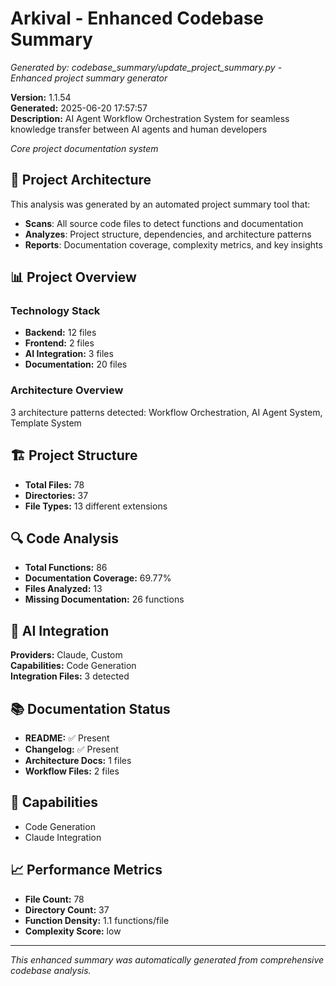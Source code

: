# Arkival - Enhanced Codebase Summary

*Generated by: codebase_summary/update_project_summary.py - Enhanced project summary generator*

**Version:** 1.1.54  
**Generated:** 2025-06-20 17:57:57  
**Description:** AI Agent Workflow Orchestration System for seamless knowledge transfer between AI agents and human developers

*Core project documentation system*

## 🚀 Project Architecture

This analysis was generated by an automated project summary tool that:
- **Scans**: All source code files to detect functions and documentation
- **Analyzes**: Project structure, dependencies, and architecture patterns
- **Reports**: Documentation coverage, complexity metrics, and key insights

## 📊 Project Overview

### Technology Stack
- **Backend:** 12 files
- **Frontend:** 2 files
- **AI Integration:** 3 files
- **Documentation:** 20 files

### Architecture Overview
3 architecture patterns detected: Workflow Orchestration, AI Agent System, Template System

## 🏗 Project Structure

- **Total Files:** 78
- **Directories:** 37
- **File Types:** 13 different extensions

## 🔍 Code Analysis

- **Total Functions:** 86
- **Documentation Coverage:** 69.77%
- **Files Analyzed:** 13
- **Missing Documentation:** 26 functions

## 🤖 AI Integration

**Providers:** Claude, Custom  
**Capabilities:** Code Generation  
**Integration Files:** 3 detected

## 📚 Documentation Status

- **README:** ✅ Present
- **Changelog:** ✅ Present
- **Architecture Docs:** 1 files
- **Workflow Files:** 2 files

## 🚀 Capabilities

- Code Generation
- Claude Integration

## 📈 Performance Metrics

- **File Count:** 78
- **Directory Count:** 37
- **Function Density:** 1.1 functions/file
- **Complexity Score:** low

---

*This enhanced summary was automatically generated from comprehensive codebase analysis.*
